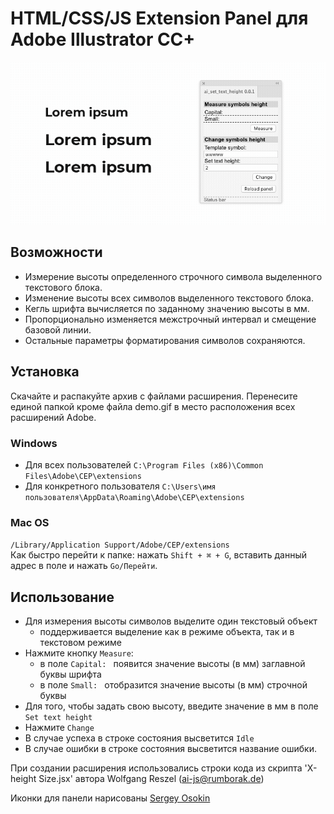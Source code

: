 HTML/CSS/JS Extension Panel для Adobe Illustrator CC+
===

![ai_wg-set-txt-height](demo.gif) 

## Возможности
* Измерение высоты определенного строчного символа выделенного текстового блока.
* Изменение высоты всех символов выделенного текстового блока.
* Кегль шрифта вычисляется по заданному значению высоты в мм.
* Пропорционально изменяется межстрочный интервал и смещение базовой линии.
* Остальные параметры форматирования символов сохраняются.   

## Установка
Скачайте и распакуйте архив с файлами расширения. Перенесите единой папкой кроме файла demo.gif в место расположения всех расширений Adobe.
### Windows
* Для всех пользователей
`C:\Program Files (x86)\Common Files\Adobe\CEP\extensions`
* Для конкретного пользователя
`C:\Users\имя пользователя\AppData\Roaming\Adobe\CEP\extensions`

### Mac OS
`/Library/Application Support/Adobe/CEP/extensions`   
Как быстро перейти к папке: нажать `Shift + ⌘ + G`, вставить данный адрес в поле и нажать `Go/Перейти`.


## Использование
* Для измерения высоты символов выделите один текстовый объект
  * поддерживается выделение как в режиме объекта, так и в текстовом режиме
* Нажмите кнопку `Measure`:
  * в поле `Capital: ` появится значение высоты (в мм) заглавной буквы шрифта
  * в поле `Small: ` отобразится значение высоты (в мм) строчной буквы
* Для того, чтобы задать свою высоту, введите значение в мм в поле `Set text height`
* Нажмите `Change`
* В случае успеха в строке состояния высветится `Idle`
* В случае ошибки в строке состояния высветится название ошибки.   

При создании расширения использовались строки кода из скрипта 'X-height Size.jsx' автора Wolfgang Reszel (ai-js@rumborak.de)  

Иконки для панели нарисованы [Sergey Osokin](https://github.com/creold)

